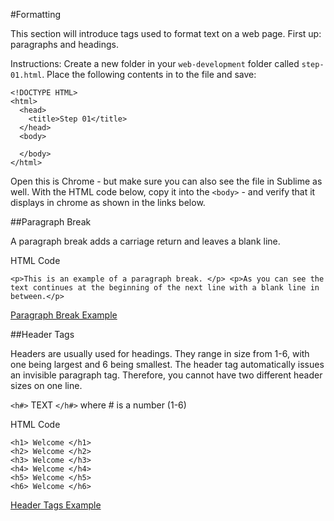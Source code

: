 #Formatting

This section will introduce tags used to format text on a web page. First up: paragraphs and headings.

Instructions: Create a new folder in your `web-development` folder called `step-01.html`. Place the following contents in to the file and save:

~~~
<!DOCTYPE HTML>
<html>
  <head>
    <title>Step 01</title>
  </head>
  <body>

  </body>
</html>
~~~

Open this is Chrome - but make sure you can also see the file in Sublime as well. With the HTML code below, copy it into the `<body>` - and verify that it displays in chrome as shown in the links below.

##Paragraph Break

A paragraph break adds a carriage return and leaves a blank line.

HTML Code
~~~
<p>This is an example of a paragraph break. </p> <p>As you can see the text continues at the beginning of the next line with a blank line in between.</p>
~~~
<a href="archives/examples/example1.htm" target="_blank">Paragraph Break Example</a>


##Header Tags

Headers are usually used for headings. They range in size from 1-6, with one being largest and 6 being smallest. The header tag automatically issues an invisible paragraph tag. Therefore, you cannot have two different header sizes on one line.

`<h#>` TEXT `</h#>` where # is a number (1-6)

HTML Code
~~~
<h1> Welcome </h1>
<h2> Welcome </h2>
<h3> Welcome </h3>
<h4> Welcome </h4>
<h5> Welcome </h5>
<h6> Welcome </h6>
~~~

<a href="archives/examples/Headings.htm" target="_blank">Header Tags Example</a>

